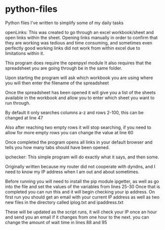 # python-files
Python files I've written to simplify some of my daily tasks

openLinks:
This was created to go through an excel workbook/sheet and open links within the sheet. 
Opening links manually in order to confirm that they are working was tedious and time consuming, and sometimes even perfectly good working links did not work from within excel due to limitations within it.

This program does require the openpyxl module 
It also requires that the spreadsheet you are going through be in the same folder.

Upon starting the program will ask which workbook you are using where you will then enter the filename of the spreadsheet

Once the spreadsheet has been opened it will give you a list of the sheets available in the workbook and allow you to enter which sheet you want to run through.

By default it only searches columns a-z and rows 2-100, this can be changed at line 47

Also after reaching two empty rows it will stop searching, if you need to allow for more empty rows you can change the value at line 60

Once completed the program opens all links in your default browser and tells you how many tabs should have been opened.

ipchecker: 
This simple program will do exactly what it says, and then some.

Originally written because my router did not cooperate with dyndns, and I need to know my IP address when I am out and about sometimes. 

Before running you will need to install the pip module ipgetter, as well as go into the file and set the values of the variables from lines 25-30
Once that is completed you can run this and it will begin checking your ip address. On first run you should get an email with your current IP address as well as two new files in the directory called iplog.txt and ipaddress.txt

These will be updated as the script runs, it will check your IP once an hour and send you an email if it changes from one hour to the next. you can change the amount of wait time in lines 88 and 95 
